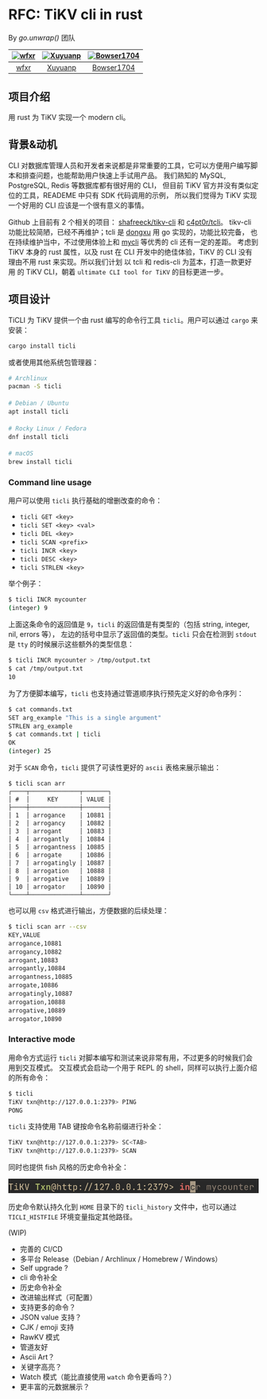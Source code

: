 # RFC: TiKV cli in rust

By *go.unwrap()* 团队

| [![wfxr](https://avatars1.githubusercontent.com/u/6105425?s=72)](https://github.com/wfxr) | [![Xuyuanp](https://avatars.githubusercontent.com/u/2245664?s=72)](https://github.com/xuyuanp) | [![Bowser1704](https://avatars.githubusercontent.com/u/43539191?s=72)](https://github.com/Bowser1704) |
| :---:                                                                                     | :---:                                                                                          | :---:                                                                                                 |
| [wfxr](https://github.com/wfxr)                                                           | [Xuyuanp](https://github.com/xuyuanp)                                                          | [Bowser1704](https://github.com/Bowser1704)                                                           |

## 项目介绍

用 rust 为 TiKV 实现一个 modern cli。

## 背景&动机

CLI 对数据库管理人员和开发者来说都是非常重要的工具，它可以方便用户编写脚本和排查问题，也能帮助用户快速上手试用产品。
我们熟知的 MySQL, PostgreSQL, Redis 等数据库都有很好用的 CLI，
但目前 TiKV 官方并没有类似定位的工具，READEME 中只有 SDK 代码调用的示例，
所以我们觉得为 TiKV 实现一个好用的 CLI 应该是一个很有意义的事情。

Github 上目前有 2 个相关的项目：
[shafreeck/tikv-cli](https://github.com/shafreeck/tikv-cli) 和 [c4pt0r/tcli](https://github.com/c4pt0r/tcli)。
tikv-cli 功能比较简陋，已经不再维护；tcli 是 [dongxu](https://github.com/c4pt0r) 用 go 实现的，功能比较完备，
也在持续维护当中，不过使用体验上和 [mycli](https://github.com/dbcli/mycli) 等优秀的 cli 还有一定的差距。
考虑到 TiKV 本身的 rust 属性，以及 rust 在 CLI 开发中的绝佳体验，TiKV 的 CLI 没有理由不用 rust 来实现。所以我们计划
以 tcli 和 redis-cli 为蓝本，打造一款更好用 的 TiKV CLI，朝着 `ultimate CLI tool for TiKV` 的目标更进一步。

## 项目设计

TiCLI 为 TiKV 提供一个由 rust 编写的命令行工具 `ticli`。用户可以通过 `cargo` 来安装：

```sh
cargo install ticli
```

或者使用其他系统包管理器：

```sh
# Archlinux
pacman -S ticli

# Debian / Ubuntu
apt install ticli

# Rocky Linux / Fedora
dnf install ticli

# macOS
brew install ticli
```

### Command line usage

用户可以使用 `ticli` 执行基础的增删改查的命令：

- `ticli GET <key>`
- `ticli SET <key> <val>`
- `ticli DEL <key>`
- `ticli SCAN <prefix>`
- `ticli INCR <key>`
- `ticli DESC <key>`
- `ticli STRLEN <key>`

举个例子：

```sh
$ ticli INCR mycounter
(integer) 9
```

上面这条命令的返回值是 `9`，`ticli` 的返回值是有类型的（包括 string, integer, nil, errors 等），
左边的括号中显示了返回值的类型。`ticli` 只会在检测到 `stdout` 是 `tty` 的时候展示这些额外的类型信息：

```sh
$ ticli INCR mycounter > /tmp/output.txt
$ cat /tmp/output.txt
10
```

为了方便脚本编写，`ticli` 也支持通过管道顺序执行预先定义好的命令序列：

```sh
$ cat commands.txt
SET arg_example "This is a single argument"
STRLEN arg_example
$ cat commands.txt | ticli
OK
(integer) 25
```

对于 `SCAN` 命令，`ticli` 提供了可读性更好的 `ascii` 表格来展示输出：

```
$ ticli scan arr
┌────┬──────────────┬───────┐
│ #  │     KEY      │ VALUE │
├────┼──────────────┼───────┤
│ 1  │ arrogance    │ 10881 │
│ 2  │ arrogancy    │ 10882 │
│ 3  │ arrogant     │ 10883 │
│ 4  │ arrogantly   │ 10884 │
│ 5  │ arrogantness │ 10885 │
│ 6  │ arrogate     │ 10886 │
│ 7  │ arrogatingly │ 10887 │
│ 8  │ arrogation   │ 10888 │
│ 9  │ arrogative   │ 10889 │
│ 10 │ arrogator    │ 10890 │
└────┴──────────────┴───────┘
```

也可以用 `csv` 格式进行输出，方便数据的后续处理：
```sh
$ ticli scan arr --csv
KEY,VALUE
arrogance,10881
arrogancy,10882
arrogant,10883
arrogantly,10884
arrogantness,10885
arrogate,10886
arrogatingly,10887
arrogation,10888
arrogative,10889
arrogator,10890
```

### Interactive mode

用命令方式运行 `ticli` 对脚本编写和测试来说非常有用，不过更多的时候我们会用到交互模式。
交互模式会启动一个用于 REPL 的 shell，同样可以执行上面介绍的所有命令：

```sh
$ ticli
TiKV txn@http://127.0.0.1:2379> PING
PONG
```

`ticli` 支持使用 TAB 键按命令名称前缀进行补全：

```sh
TiKV txn@http://127.0.0.1:2379> SC<TAB>
TiKV txn@http://127.0.0.1:2379> SCAN
```

同时也提供 fish 风格的历史命令补全：

![ticli-completion-screenshot-1](/assets/ticli-completion-1.jpeg)

历史命令默认持久化到 `HOME` 目录下的 `ticli_history` 文件中，也可以通过 `TICLI_HISTFILE` 环境变量指定其他路径。

(WIP)

- 完善的 CI/CD
- 多平台 Release（Debian / Archlinux / Homebrew / Windows）
- Self upgrade ?
- cli 命令补全
- 历史命令补全
- 改进输出样式（可配置）
- 支持更多的命令？
- JSON value 支持？
- CJK / emoji 支持
- RawKV 模式
- 管道友好
- Ascii Art？
- 关键字高亮？
- Watch 模式（能比直接使用 `watch` 命令更香吗？）
- 更丰富的元数据展示？
